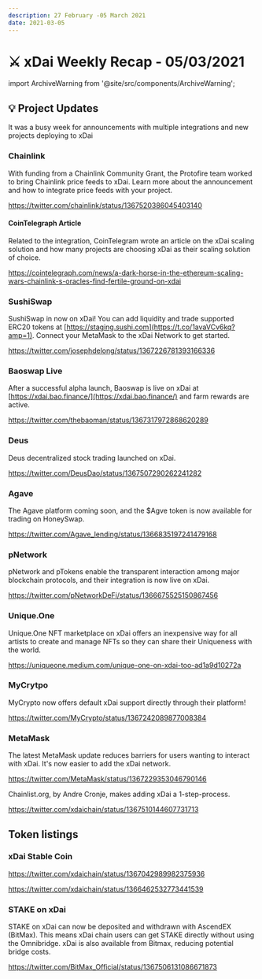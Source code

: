 ```yaml
---
description: 27 February -05 March 2021
date: 2021-03-05
---
```


# ⚔️ xDai Weekly Recap - 05/03/2021

import ArchiveWarning from '@site/src/components/ArchiveWarning';

<ArchiveWarning />

## ​​💡 Project Updates

It was a busy week for announcements with multiple integrations and new projects deploying to xDai‌

### Chainlink

‌With funding from a Chainlink Community Grant, the Protofire team worked to bring Chainlink price feeds to xDai. Learn more about the announcement and how to integrate price feeds with your project.

https://twitter.com/chainlink/status/1367520386045403140

#### CoinTelegraph Article

Related to the integration, CoinTelegram wrote an article on the xDai scaling solution and how many projects are choosing xDai as their scaling solution of choice.

https://cointelegraph.com/news/a-dark-horse-in-the-ethereum-scaling-wars-chainlink-s-oracles-find-fertile-ground-on-xdai‌

### SushiSwap

SushiSwap in now on xDai! You can add liquidity and trade supported ERC20 tokens at [https://staging.sushi.com](https://t.co/1avaVCv6kq?amp=1). Connect your MetaMask to the xDai Network to get started.

https://twitter.com/josephdelong/status/1367226781393166336

### Baoswap Live

After a successful alpha launch, Baoswap is live on xDai at [https://xdai.bao.finance/](https://xdai.bao.finance/) and farm rewards are active.

https://twitter.com/thebaoman/status/1367317972868620289‌

### Deus

Deus decentralized stock trading launched on xDai.

https://twitter.com/DeusDao/status/1367507290262241282

### Agave

The Agave platform coming soon, and the $Agve token is now available for trading on HoneySwap.

https://twitter.com/Agave_lending/status/1366835197241479168

### pNetwork

pNetwork and pTokens enable the transparent interaction among major blockchain protocols, and their integration is now live on xDai.

https://twitter.com/pNetworkDeFi/status/1366675525150867456

### Unique.One

Unique.One NFT marketplace on xDai offers an inexpensive way for all artists to create and manage NFTs so they can share their Uniqueness with the world.

https://uniqueone.medium.com/unique-one-on-xdai-too-ad1a9d10272a

### MyCrytpo

MyCrypto now offers default xDai support directly through their platform!

https://twitter.com/MyCrypto/status/1367242089877008384

### MetaMask

The latest MetaMask update reduces barriers for users wanting to interact with xDai. It's now easier to add the xDai network.

https://twitter.com/MetaMask/status/1367229353046790146

Chainlist.org, by Andre Cronje, makes adding xDai a 1-step-process.

https://twitter.com/xdaichain/status/1367510144607731713

## Token listings

### xDai Stable Coin

https://twitter.com/xdaichain/status/1367042989982375936

https://twitter.com/xdaichain/status/1366462532773441539

### STAKE on xDai

STAKE on xDai can now be deposited and withdrawn with AscendEX (BitMax). This means xDai chain users can get STAKE directly without using the Omnibridge. xDai is also available from Bitmax, reducing potential bridge costs.

https://twitter.com/BitMax_Official/status/1367506131086671873
